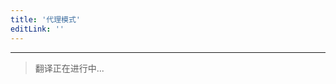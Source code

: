 ```yaml
---
title: '代理模式'
editLink: ''
---
```


<script setup>
import ArticleTitle from '../components/ArticleTitle.vue'
</script>

<article-title title="代理模式" sub="拦截和控制目标对象的交互" />

---

> 翻译正在进行中...
